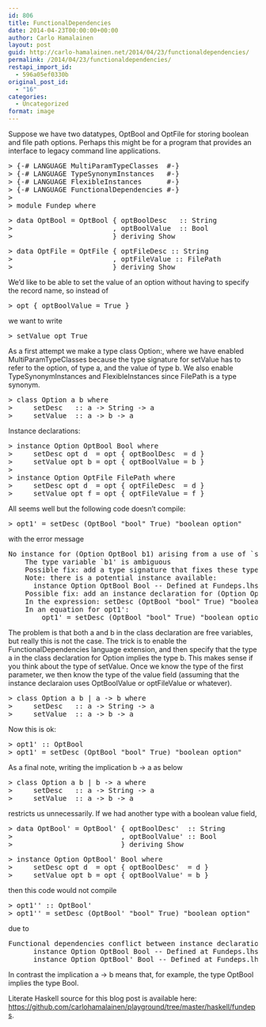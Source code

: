 ```yaml
---
id: 806
title: FunctionalDependencies
date: 2014-04-23T00:00:00+00:00
author: Carlo Hamalainen
layout: post
guid: http://carlo-hamalainen.net/2014/04/23/functionaldependencies/
permalink: /2014/04/23/functionaldependencies/
restapi_import_id:
  - 596a05ef0330b
original_post_id:
  - "16"
categories:
  - Uncategorized
format: image
---
```

Suppose we have two datatypes, OptBool and OptFile for storing boolean and file path options. Perhaps this might be for a program that provides an interface to legacy command line applications.

<pre>> {-# LANGUAGE MultiParamTypeClasses  #-}
> {-# LANGUAGE TypeSynonymInstances   #-}
> {-# LANGUAGE FlexibleInstances      #-}
> {-# LANGUAGE FunctionalDependencies #-}
>
> module Fundep where
</pre>

<pre>> data OptBool = OptBool { optBoolDesc   :: String
>                        , optBoolValue  :: Bool
>                        } deriving Show
</pre>

<pre>> data OptFile = OptFile { optFileDesc :: String
>                        , optFileValue :: FilePath
>                        } deriving Show
</pre>

We’d like to be able to set the value of an option without having to specify the record name, so instead of 

<pre>> opt { optBoolValue = True }
</pre>

we want to write 

<pre>> setValue opt True
</pre>

As a first attempt we make a type class Option:, where we have enabled MultiParamTypeClasses because the type signature for setValue has to refer to the option, of type a, and the value of type b. We also enable TypeSynonymInstances and FlexibleInstances since FilePath is a type synonym. 

<pre>> class Option a b where
>     setDesc   :: a -> String -> a
>     setValue  :: a -> b -> a
</pre>

Instance declarations: 

<pre>> instance Option OptBool Bool where
>     setDesc opt d  = opt { optBoolDesc  = d }
>     setValue opt b = opt { optBoolValue = b }
>
> instance Option OptFile FilePath where
>     setDesc opt d  = opt { optFileDesc  = d }
>     setValue opt f = opt { optFileValue = f }
</pre>

All seems well but the following code doesn’t compile: 

<pre>> opt1' = setDesc (OptBool "bool" True) "boolean option"
</pre>

with the error message 

<pre>No instance for (Option OptBool b1) arising from a use of `setDesc'
    The type variable `b1' is ambiguous
    Possible fix: add a type signature that fixes these type variable(s)
    Note: there is a potential instance available:
      instance Option OptBool Bool -- Defined at Fundeps.lhs:40:12
    Possible fix: add an instance declaration for (Option OptBool b1)
    In the expression: setDesc (OptBool "bool" True) "boolean option"
    In an equation for opt1':
        opt1' = setDesc (OptBool "bool" True) "boolean option"
</pre>

The problem is that both a and b in the class declaration are free variables, but really this is not the case. The trick is to enable the FunctionalDependencies language extension, and then specify that the type a in the class declaration for Option implies the type b. This makes sense if you think about the type of setValue. Once we know the type of the first parameter, we then know the type of the value field (assuming that the instance declaraion uses OptBoolValue or optFileValue or whatever).

<pre>> class Option a b | a -> b where
>     setDesc   :: a -> String -> a
>     setValue  :: a -> b -> a
</pre>

Now this is ok: 

<pre>> opt1' :: OptBool
> opt1' = setDesc (OptBool "bool" True) "boolean option"
</pre>

As a final note, writing the implication b -> a as below

<pre>> class Option a b | b -> a where
>     setDesc   :: a -> String -> a
>     setValue  :: a -> b -> a
</pre>

restricts us unnecessarily. If we had another type with a boolean value field, 

<pre>> data OptBool' = OptBool' { optBoolDesc'  :: String
>                          , optBoolValue' :: Bool
>                          } deriving Show
</pre>

<pre>> instance Option OptBool' Bool where
>     setDesc opt d  = opt { optBoolDesc'  = d }
>     setValue opt b = opt { optBoolValue' = b }
</pre>

then this code would not compile 

<pre>> opt1'' :: OptBool'
> opt1'' = setDesc (OptBool' "bool" True) "boolean option"
</pre>

due to 

<pre>Functional dependencies conflict between instance declarations:
      instance Option OptBool Bool -- Defined at Fundeps.lhs:41:12
      instance Option OptBool' Bool -- Defined at Fundeps.lhs:91:12
</pre>

In contrast the implication a -> b means that, for example, the type OptBool implies the type Bool. 

Literate Haskell source for this blog post is available here: <https://github.com/carlohamalainen/playground/tree/master/haskell/fundeps>.